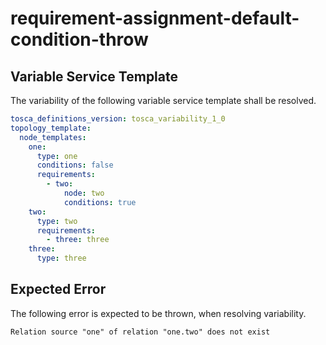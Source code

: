 # requirement-assignment-default-condition-throw


## Variable Service Template

The variability of the following variable service template shall be resolved.

```yaml linenums="1"
tosca_definitions_version: tosca_variability_1_0
topology_template:
  node_templates:
    one:
      type: one
      conditions: false
      requirements:
        - two:
            node: two
            conditions: true
    two:
      type: two
      requirements:
        - three: three
    three:
      type: three

```








## Expected Error

The following error is expected to be thrown, when resolving variability.

```text linenums="1"
Relation source "one" of relation "one.two" does not exist

```

